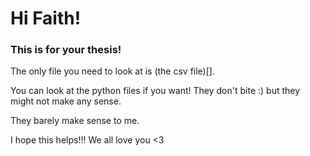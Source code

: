 # Hi Faith!
### This is for your thesis!

The only file you need to look at is (the csv file)[].

You can look at the python files if you want! They don't bite :) but they might not make any sense.

They barely make sense to me.

I hope this helps!!! We all love you <3
